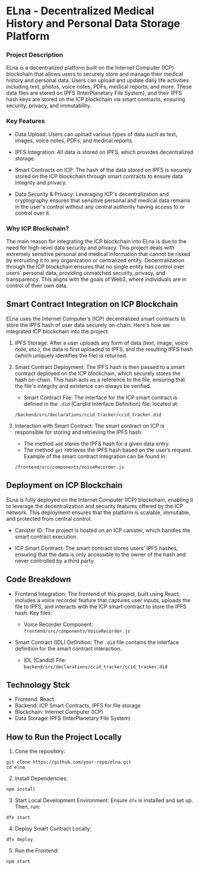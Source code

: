# ELna - Decentralized Medical History and Personal Data Storage Platform

### Project Description
ELna is a decentralized platform built on the Internet Computer (ICP) blockchain that allows users to securely store and manage their medical history and personal data. Users can upload and update daily life activities including text, photos, voice notes, PDFs, medical reports, and more. These data files are stored on IPFS (InterPlanetary File System), and their IPFS hash keys are stored on the ICP blockchain via smart contracts, ensuring security, privacy, and immutability.

### Key Features
- Data Upload: Users can upload various types of data such as text, images, voice notes, PDFs, and medical reports.
+ IPFS Integration: All data is stored on IPFS, which provides decentralized storage.
* Smart Contracts on ICP: The hash of the data stored on IPFS is securely stored on the ICP blockchain through smart contracts to ensure data integrity and privacy.
- Data Security & Privacy: Leveraging ICP's decentralization and cryptography ensures that sensitive personal and medical data remains in the user's control without any central authority having access to or control over it.

### Why ICP Blockchain?
The main reason for integrating the ICP blockchain into ELna is due to the need for high-level data security and privacy. This project deals with extremely sensitive personal and medical information that cannot be risked by entrusting it to any organization or centralized entity. Decentralization through the ICP blockchain ensures that no single entity has control over users' personal data, providing unmatched security, privacy, and transparency. This aligns with the goals of Web3, where individuals are in control of their own data.

## **Smart Contract Integration on ICP Blockchain**
ELna uses the Internet Computer’s (ICP) decentralized smart contracts to store the IPFS hash of user data securely on-chain. Here's how we integrated ICP blockchain into the project:

1. IPFS Storage: After a user uploads any form of data (text, image, voice note, etc.), the data is first uploaded to IPFS, and the resulting IPFS hash (which uniquely identifies the file) is returned.

2. Smart Contract Deployment: The IPFS hash is then passed to a smart contract deployed on the ICP blockchain, which securely stores the hash on-chain. This hash acts as a reference to the file, ensuring that the file's integrity and existence can always be verified.

    - Smart Contract File: The interface for the ICP smart contract is defined in the `.did` (Candid Interface Definition) file, located at:

    ```/backend/src/declarations/ccid_tracker/ccid_tracker.did```
3. Interaction with Smart Contract: The smart contract on ICP is responsible for storing and retrieving the IPFS hash:

    - The method `add` stores the IPFS hash for a given data entry.
    - The method `get` retrieves the IPFS hash based on the user’s request.
    Example of the smart contract integration can be found in:

    ```/frontend/src/components/VoiceRecorder.js```


## **Deployment on ICP Blockchain**
ELna is fully deployed on the Internet Computer (ICP) blockchain, enabling it to leverage the decentralization and security features offered by the ICP network. This deployment ensures that the platform is scalable, immutable, and protected from central control.

- Canister ID: The project is hosted on an ICP canister, which handles the smart contract execution.
+ ICP Smart Contract: The smart contract stores users’ IPFS hashes, ensuring that the data is only accessible to the owner of the hash and never controlled by a third party.

## **Code Breakdown**
+ Frontend Integration: The frontend of this project, built using React, includes a voice recorder feature that captures user inputs, uploads the file to IPFS, and interacts with the ICP smart contract to store the IPFS hash. Key files:

    - Voice Recorder Component:
        ```frontend/src/components/VoiceRecorder.js```
+ Smart Contract (IDL) Definition:
The `.did` file contains the interface definition for the smart contract interaction.

    - IDL (Candid) File:
        ```backend/src/declarations/ccid_tracker/ccid_tracker.did```

## **Technology Stck**
- Frontend: React
- Backend: ICP Smart Contracts, IPFS for file storage
- Blockchain: Internet Computer (ICP)
- Data Storage: IPFS (InterPlanetary File System)

## **How to Run the Project Locally**
1. Cone the repository:
```
git clone https://github.com/your-repo/elna.git
cd elna
```

2. Install Dependencies:
```
npm install
```
3. Start Local Development Environment: Ensure `dfx` is installed and set up. Then, run:
```
dfx start
```
4. Deploy Smart Contract Locally:
```
dfx deploy
```
5. Run the Frontend:
```
npm start
```